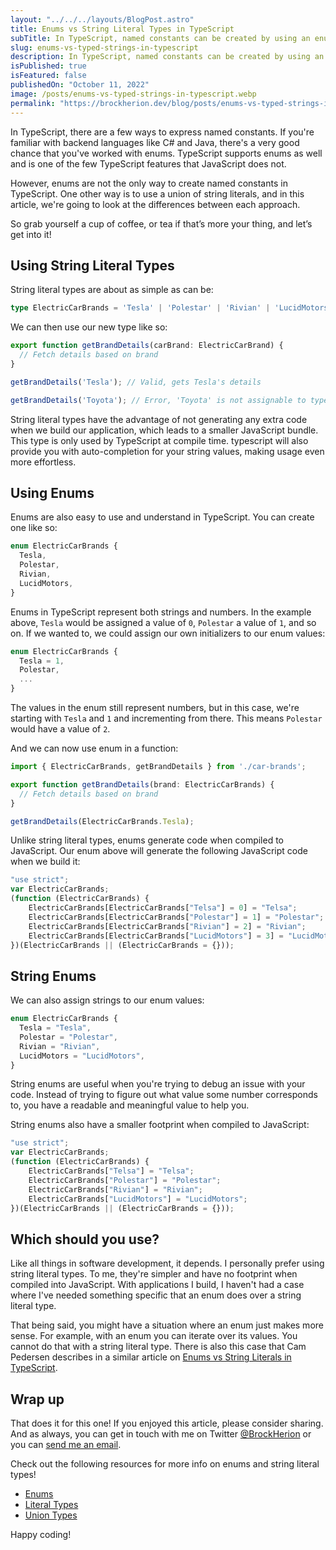 ```yaml
---
layout: "../../../layouts/BlogPost.astro"
title: Enums vs String Literal Types in TypeScript
subTitle: In TypeScript, named constants can be created by using an enum or with a union of string literal types.
slug: enums-vs-typed-strings-in-typescript
description: In TypeScript, named constants can be created by using an enum or with a union of string literal types.
isPublished: true
isFeatured: false
publishedOn: "October 11, 2022"
image: /posts/enums-vs-typed-strings-in-typescript.webp
permalink: "https://brockherion.dev/blog/posts/enums-vs-typed-strings-in-typescript"
---
```


In TypeScript, there are a few ways to express named constants. If you're familiar with backend languages like C# and Java, there's a very good chance that you've worked with enums. TypeScript supports enums as well and is one of the few TypeScript features that JavaScript does not.

However, enums are not the only way to create named constants in TypeScript. One other way is to use a union of string literals, and in this article, we're going to look at the differences between each approach.

So grab yourself a cup of coffee, or tea if that’s more your thing, and let’s get into it!

## Using String Literal Types

String literal types are about as simple as can be:

```ts
type ElectricCarBrands = 'Tesla' | 'Polestar' | 'Rivian' | 'LucidMotors';
```

We can then use our new type like so:

```ts
export function getBrandDetails(carBrand: ElectricCarBrand) {
  // Fetch details based on brand
}

getBrandDetails('Tesla'); // Valid, gets Tesla's details

getBrandDetails('Toyota'); // Error, 'Toyota' is not assignable to type ElectricCarBrand

```

String literal types have the advantage of not generating any extra code when we build our application, which leads to a smaller JavaScript bundle. This type is only used by TypeScript at compile time. typescript will also provide you with auto-completion for your string values, making usage even more effortless.

## Using Enums

Enums are also easy to use and understand in TypeScript. You can create one like so:

```ts
enum ElectricCarBrands {
  Tesla,
  Polestar,
  Rivian,
  LucidMotors,
}
```

Enums in TypeScript represent both strings and numbers. In the example above, `Tesla` would be assigned a value of `0`, `Polestar` a value of `1`, and so on. If we wanted to, we could assign our own initializers to our enum values:

```ts
enum ElectricCarBrands {
  Tesla = 1,
  Polestar,
  ...
}
```

The values in the enum still represent numbers, but in this case, we're starting with `Tesla` and `1` and incrementing from there. This means `Polestar` would have a value of `2`.

And we can now use enum in a function:

```ts
import { ElectricCarBrands, getBrandDetails } from './car-brands';

export function getBrandDetails(brand: ElectricCarBrands) {
  // Fetch details based on brand
}

getBrandDetails(ElectricCarBrands.Tesla);
```

Unlike string literal types, enums generate code when compiled to JavaScript. Our enum above will generate the following JavaScript code when we build it:

```js
"use strict";
var ElectricCarBrands;
(function (ElectricCarBrands) {
    ElectricCarBrands[ElectricCarBrands["Telsa"] = 0] = "Telsa";
    ElectricCarBrands[ElectricCarBrands["Polestar"] = 1] = "Polestar";
    ElectricCarBrands[ElectricCarBrands["Rivian"] = 2] = "Rivian";
    ElectricCarBrands[ElectricCarBrands["LucidMotors"] = 3] = "LucidMotors";
})(ElectricCarBrands || (ElectricCarBrands = {}));
```

## String Enums

We can also assign strings to our enum values:

```ts
enum ElectricCarBrands {
  Tesla = "Tesla",
  Polestar = "Polestar",
  Rivian = "Rivian",
  LucidMotors = "LucidMotors",
}
```

String enums are useful when you're trying to debug an issue with your code. Instead of trying to figure out what value some number corresponds to, you have a readable and meaningful value to help you.

String enums also have a smaller footprint when compiled to JavaScript:

```js
"use strict";
var ElectricCarBrands;
(function (ElectricCarBrands) {
    ElectricCarBrands["Telsa"] = "Telsa";
    ElectricCarBrands["Polestar"] = "Polestar";
    ElectricCarBrands["Rivian"] = "Rivian";
    ElectricCarBrands["LucidMotors"] = "LucidMotors";
})(ElectricCarBrands || (ElectricCarBrands = {}));
```

## Which should you use?

Like all things in software development, it depends. I personally prefer using string literal types. To me, they're simpler and have no footprint when compiled into JavaScript. With applications I build, I haven't had a case where I've needed something specific that an enum does over a string literal type.

That being said, you might have a situation where an enum just makes more sense. For example, with an enum you can iterate over its values. You cannot do that with a string literal type. There is also this case that Cam Pedersen describes in a similar article on [Enums vs String Literals in TypeScript](https://campedersen.com/enum-vs-string/).

## Wrap up

That does it for this one! If you enjoyed this article, please consider sharing. And as always, you can get in touch with me on Twitter [@BrockHerion](https://twitter.com/brockherion) or you can [send me an email](mailto:brockherion.dev@gmail.com).

Check out the following resources for more info on enums and string literal types!

- [Enums](https://www.typescriptlang.org/docs/handbook/enums.html)
- [Literal Types](https://www.typescriptlang.org/docs/handbook/2/everyday-types.html#literal-types)
- [Union Types](https://www.typescriptlang.org/docs/handbook/2/everyday-types.html#union-types)

Happy coding!
